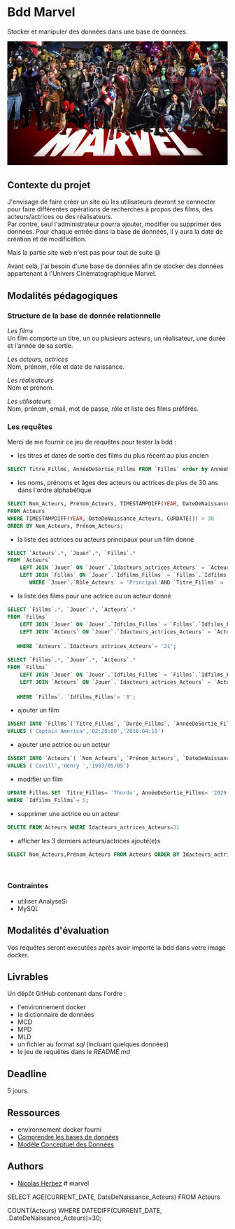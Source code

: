 # Bdd Marvel

Stocker et manipuler des données dans une base de données.

![img_html](./img/marvel.jpeg)

## Contexte du projet

J'envisage de faire créer un site où les utilisateurs devront se connecter pour faire différentes opérations de recherches à propos des films, des acteurs/actrices ou des réalisateurs.  
Par contre, seul l'administrateur pourra ajouter, modifier ou supprimer des données. Pour chaque entrée dans la base de données, il y aura la date de création et de modification.

Mais la partie site web n'est pas pour tout de suite 😃

Avant celà, j'ai besoin d'une base de données afin de stocker des données appartenant à l'Univers Cinématographique Marvel.

## Modalités pédagogiques

### Structure de la base de donnée relationnelle

*Les films*  
Un film comporte un titre, un ou plusieurs acteurs, un réalisateur, une durée et l'année de sa sortie.

*Les acteurs, actrices*  
Nom, prénom, rôle et date de naissance.

*Les réalisateurs*  
Nom et prénom.

*Les utilisateurs*  
Nom, prénom, email, mot de passe, rôle et liste des films préférés.

### Les requêtes

Merci de me fournir ce jeu de requêtes pour tester la bdd :


- les titres et dates de sortie des films du plus récent au plus ancien
```sql
SELECT Titre_Fillms, AnnéeDeSortie_Fillms FROM `Fillms` order by AnnéeDeSortie_Fillms ASC;
```


- les noms, prénoms et âges des acteurs ou actrices de plus de 30 ans dans l'ordre alphabétique
```sql
SELECT Nom_Acteurs, Prénom_Acteurs, TIMESTAMPDIFF(YEAR, DateDeNaissance_Acteurs, CURDATE()) AS Age
FROM Acteurs
WHERE TIMESTAMPDIFF(YEAR, DateDeNaissance_Acteurs, CURDATE()) > 30
ORDER BY Nom_Acteurs, Prénom_Acteurs;
```


- la liste des actrices ou acteurs principaux pour un film donné
```sql
SELECT `Acteurs`.*, `Jouer`.*, `Fillms`.*
FROM `Acteurs` 
	LEFT JOIN `Jouer` ON `Jouer`.`Idacteurs_actrices_Acteurs` = `Acteurs`.`Idacteurs_actrices_Acteurs` 
	LEFT JOIN `Fillms` ON `Jouer`.`Idfilms_Fillms` = `Fillms`.`Idfilms_Fillms`
       WHERE `Jouer`.`Rôle_Acteurs` = 'Principal'AND `Titre_Fillms` = 'Thor';
```



- la liste des films pour une actrice ou un acteur donné
```sql
SELECT `Fillms`.*, `Jouer`.*, `Acteurs`.*
FROM `Fillms` 
	LEFT JOIN `Jouer` ON `Jouer`.`Idfilms_Fillms` = `Fillms`.`Idfilms_Fillms` 
	LEFT JOIN `Acteurs` ON `Jouer`.`Idacteurs_actrices_Acteurs` = `Acteurs`.`Idacteurs_actrices_Acteurs`
    
   WHERE `Acteurs`.`Idacteurs_actrices_Acteurs`= '21';

```


```sql
SELECT `Fillms`.*, `Jouer`.*, `Acteurs`.*
FROM `Fillms` 
	LEFT JOIN `Jouer` ON `Jouer`.`Idfilms_Fillms` = `Fillms`.`Idfilms_Fillms` 
	LEFT JOIN `Acteurs` ON `Jouer`.`Idacteurs_actrices_Acteurs` = `Acteurs`.`Idacteurs_actrices_Acteurs`
    
   WHERE `Fillms`. `Idfilms_Fillms`= '8';
   ```


- ajouter un film
```sql
INSERT INTO `Fillms`(`Titre_Fillms`, `Durée_Fillms`, `AnnéeDeSortie_Fillms`)
VALUES ('Captain America','02:28:00','2016:04:18')
```


- ajouter une actrice ou un acteur
```sql
INSERT INTO `Acteurs`( `Nom_Acteurs`, `Prénom_Acteurs`, `DateDeNaissance_Acteurs`)
VALUES ('Cavill','Henry ','1983/05/05')
```


- modifier un film
```sql
UPDATE Fillms SET  Titre_Fillms= 'Thordu', AnnéeDeSortie_Fillms= '2029:02:12'
WHERE `Idfilms_Fillms`= 5;
```


- supprimer une actrice ou un acteur
```sql
DELETE FROM Acteurs WHERE Idacteurs_actrices_Acteurs=31
```


- afficher les 3 derniers acteurs/actrices ajouté(e)s
```sql
SELECT Nom_Acteurs,Prénom_Acteurs FROM Acteurs ORDER BY Idacteurs_actrices_Acteurs DESC LIMIT 3;
```
​
### Contraintes

- utiliser AnalyseSi
- MySQL

## Modalités d'évaluation

Vos requêtes seront executées après avoir importé la bdd dans votre image docker.

## Livrables

Un dépôt GitHub contenant dans l'ordre :
- l'environnement docker
- le dictionnaire de données
- MCD
- MPD
- MLD
- un fichier au format *sql* (incluant quelques données)
- le jeu de requêtes dans le *README.md*

## Deadline

5 jours.

## Ressources

- environnement docker fourni
- [Comprendre les bases de données](https://www.base-de-donnees.com/comprendre-bases-de-donnees/)
- [Modèle Conceptuel des Données](https://www.base-de-donnees.com/mcd/)

## Authors

* [Nicolas Herbez](https://github.com/nicolas-herbez)
#   m a r v e l 
 
 


SELECT AGE(CURRENT_DATE, DateDeNaissance_Acteurs) FROM Acteurs

COUNT(Acteurs) WHERE DATEDIFF(CURRENT_DATE, .DateDeNaissance_Acteurs)=30;
